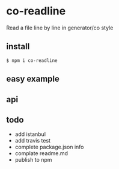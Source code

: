# co-readline

Read a file line by line in generator/co style

## install

`$ npm i co-readline`

## easy example

## api



## todo

* add istanbul
* add travis test
* complete package.json info
* complate readme.md
* publish to npm
